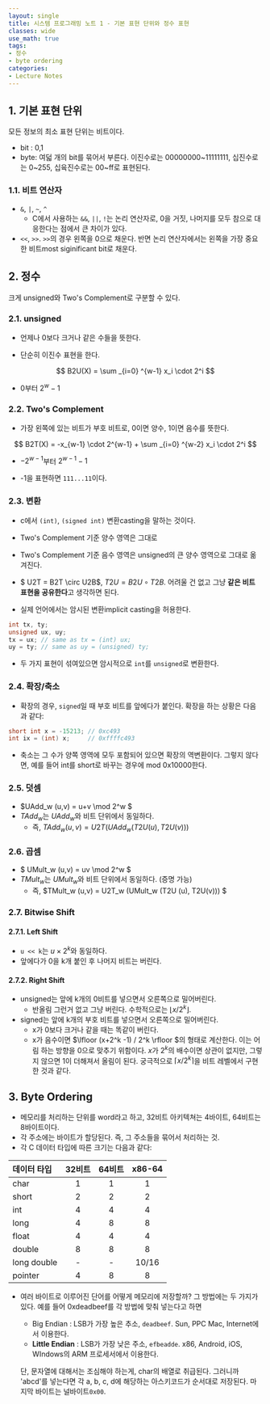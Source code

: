 ```yaml
---
layout: single
title: 시스템 프로그래밍 노트 1 - 기본 표현 단위와 정수 표현
classes: wide
use_math: true
tags:
- 정수
- byte ordering
categories:
- Lecture Notes
---
```


## 1. 기본 표현 단위

모든 정보의 최소 표현 단위는 비트이다.

* bit : 0,1
* byte: 여덟 개의 bit를 묶어서 부른다. 이진수로는 00000000~11111111, 십진수로는 0~255, 십육진수로는 00~ff로 표현된다.

### 1.1. 비트 연산자

* `&`, `|`, `~`, `^`
  * C에서 사용하는 `&&`, `||`, `!`는 논리 연산자로, 0을 거짓, 나머지를 모두 참으로 대응한다는 점에서 큰 차이가 있다.
* `<<`, `>>`. `>>`의 경우 왼쪽을 0으로 채운다. 반면 논리 연산자에서는 왼쪽을 가장 중요한 비트most siginificant bit로 채운다.

## 2. 정수

크게 unsigned와 Two's Complement로 구분할 수 있다.

### 2.1. unsigned

* 언제나 0보다 크거나 같은 수들을 뜻한다.

* 단순히 이진수 표현을 한다.

$$
B2U(X) = \sum _{i=0} ^{w-1} x_i \cdot 2^i
$$

* 0부터 $2^w -1$

### 2.2. Two's Complement

* 가장 왼쪽에 있는 비트가 부호 비트로, 0이면 양수, 1이면 음수를 뜻한다.

$$
B2T(X) = -x_{w-1} \cdot 2^{w-1} + \sum _{i=0} ^{w-2} x_i \cdot 2^i
$$

* $-2^{w-1}$부터 $2^{w-1} -1$

* -1을 표현하면 `111...11`이다.

  

### 2.3. 변환

* c에서 `(int)`, `(signed int)` 변환casting을 말하는 것이다.

* Two's Complement 기준 양수 영역은 그대로
* Two's Complement 기준 음수 영역은 unsigned의 큰 양수 영역으로 그대로 옮겨진다.

* $ U2T = B2T \circ U2B$, $T2U = B2U \circ T2B$. 어려울 건 없고 그냥 **같은 비트 표현을 공유한다**고 생각하면 된다.

* 실제 언어에서는 암시된 변환implicit casting을 허용한다.

```c
int tx, ty;
unsigned ux, uy;
tx = ux; // same as tx = (int) ux;
uy = ty; // same as uy = (unsigned) ty;
```

* 두 가지 표현이 섞여있으면 암시적으로 `int`를 `unsigned`로 변환한다.

### 2.4. 확장/축소

* 확장의 경우, `signed`일 때 부호 비트를 앞에다가 붙인다. 확장을 하는 상황은 다음과 같다:

```c
short int x = -15213; // 0xc493
int ix = (int) x;     // 0xffffc493     
```

  * 축소는 그 수가 양쪽 영역에 모두 포함되어 있으면 확장의 역변환이다. 그렇지 않다면, 예를 들어 int를 short로 바꾸는 경우에 mod 0x10000한다.

### 2.5. 덧셈

* $UAdd_w (u,v) = u+v \mod 2^w $
* $TAdd_w$는 $UAdd_w$와 비트 단위에서 동일하다.
  * 즉, $TAdd_w (u,v) = U2T(UAdd_w (T2U(u), T2U(v)))$

### 2.6. 곱셈

* $ UMult_w (u,v) = uv \mod 2^w $
* $TMult_w$는 $UMult_w$와 비트 단위에서 동일하다. (증명 가능)
  * 즉, $TMult_w (u,v) = U2T_w (UMult_w (T2U (u), T2U(v))) $

### 2.7. Bitwise Shift

#### 2.7.1. Left Shift

* `u << k`는 $u \times 2^k$와 동일하다.
* 앞에다가 0을 k개 붙인 후 나머지 비트는 버린다.

#### 2.7.2. Right Shift

* unsigned는 앞에 k개의 0비트를 넣으면서 오른쪽으로 밀어버린다.
  * 반올림 그런거 없고 그냥 버린다. 수학적으로는 $\lfloor x / 2^k \rfloor$.
* signed는 앞에 k개의 부호 비트를 넣으면서 오른쪽으로 밀어버린다.
  * x가 0보다 크거나 같을 때는 똑같이 버린다.
  * x가 음수이면 $\lfloor (x+2^k -1) / 2^k \rfloor $의 형태로 계산한다. 이는 어림 하는 방향을 0으로 맞추기 위함이다. $x$가 $2^k$의 배수이면 상관이 없지만, 그렇지 않으면 1이 더해져서 올림이 된다. 궁극적으로 $\lceil x / 2^k \rceil$을 비트 레벨에서 구현한 것과 같다.

## 3. Byte Ordering

* 메모리를 처리하는 단위를 word라고 하고, 32비트 아키텍쳐는 4바이트, 64비트는 8바이트이다.
* 각 주소에는 바이트가 할당된다. 즉, 그 주소들을 묶어서 처리하는 것.
* 각 C 데이터 타입에 따른 크기는 다음과 같다:

| 데이터 타입 | 32비트 | 64비트 | x86-64 |
| :---------- | :----: | :----: | :----: |
| char        |   1    |   1    |   1    |
| short       |   2    |   2    |   2    |
| int         |   4    |   4    |   4    |
| long        |   4    |   8    |   8    |
| float       |   4    |   4    |   4    |
| double      |   8    |   8    |   8    |
| long double |   -    |   -    | 10/16  |
| pointer     |   4    |   8    |   8    |

* 여러 바이트로 이루어진 단어를 어떻게 메모리에 저장할까? 그 방법에는 두 가지가 있다. 예를 들어 0xdeadbeef를 각 방법에 맞춰 넣는다고 하면
  * Big Endian : LSB가 가장 높은 추소, `deadbeef`. Sun, PPC Mac, Internet에서 이용한다.
  * **Little Endian** : LSB가 가장 낮은 주소, `efbeadde`. x86, Android, iOS, WIndows의 ARM 프로세서에서 이용한다.

  단, 문자열에 대해서는 조심해야 하는게, char의 배열로 취급된다. 그러니까 'abcd'를 넣는다면 각 a, b, c, d에 해당하는 아스키코드가 순서대로 저장된다. 마지막 바이트는 널바이트`0x00`.
